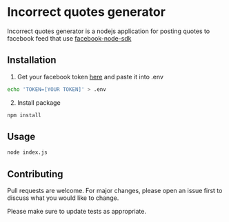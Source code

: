# Incorrect quotes generator

Incorrect quotes generator is a nodejs application for posting quotes to facebook feed that use [facebook-node-sdk](https://www.npmjs.com/package/facebook-node-sdk)

## Installation

1. Get your facebook token [here](https://developers.facebook.com/tools/explorer/) and paste it into .env

```bash
echo 'TOKEN=[YOUR TOKEN]' > .env
```

2. Install package 
```bash
npm install
```

## Usage

```bash
node index.js
```

## Contributing
Pull requests are welcome. For major changes, please open an issue first to discuss what you would like to change.

Please make sure to update tests as appropriate.